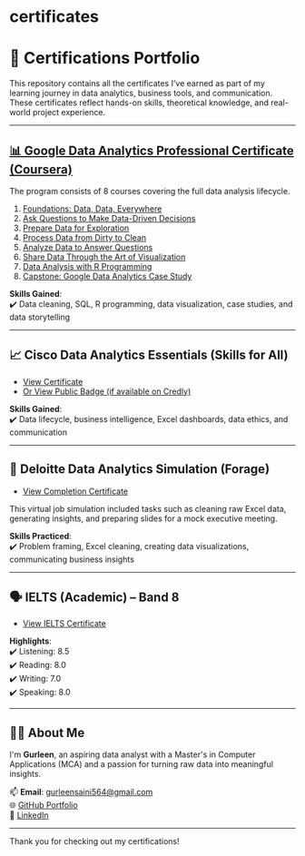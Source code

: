 # certificates
# 🧾 Certifications Portfolio

This repository contains all the certificates I’ve earned as part of my learning journey in data analytics, business tools, and communication. These certificates reflect hands-on skills, theoretical knowledge, and real-world project experience.

---

## [📊 Google Data Analytics Professional Certificate (Coursera)](https://github.com/GSaini2001/certificates/blob/main/google%20final%20certificate.pdf)

The program consists of 8 courses covering the full data analysis lifecycle.

1. [Foundations: Data, Data, Everywhere](https://github.com/GSaini2001/certificates/blob/main/google%20certificate%201.pdf)  
2. [Ask Questions to Make Data-Driven Decisions](https://github.com/GSaini2001/certificates/blob/main/google%20certificate%202.pdf)  
3. [Prepare Data for Exploration](https://github.com/GSaini2001/certificates/blob/main/google%20certificate%203.pdf)  
4. [Process Data from Dirty to Clean](https://github.com/GSaini2001/certificates/blob/main/google%20certificate%204.pdf)  
5. [Analyze Data to Answer Questions](https://github.com/GSaini2001/certificates/blob/main/google%20certificate%205.pdf)  
6. [Share Data Through the Art of Visualization](https://github.com/GSaini2001/certificates/blob/main/google%20certificate%206.pdf)  
7. [Data Analysis with R Programming](https://github.com/GSaini2001/certificates/blob/main/google%20certificate%207.pdf)  
8. [Capstone: Google Data Analytics Case Study](https://github.com/GSaini2001/certificates/blob/main/google%20certificate%208.pdf)  

**Skills Gained**:  
✔️ Data cleaning, SQL, R programming, data visualization, case studies, and data storytelling

---

## 📈 Cisco Data Analytics Essentials (Skills for All)

- [View Certificate ](https://github.com/GSaini2001/certificates/blob/main/cisco%20certificate.png)  
- [Or View Public Badge (if available on Credly)](https://www.credly.com/badges/YOUR-BADGE-ID)

**Skills Gained**:  
✔️ Data lifecycle, business intelligence, Excel dashboards, data ethics, and communication

---

## 🧠 Deloitte Data Analytics Simulation (Forage)

- [View Completion Certificate](certificates/deloitte_certificate.pdf)

This virtual job simulation included tasks such as cleaning raw Excel data, generating insights, and preparing slides for a mock executive meeting.

**Skills Practiced**:  
✔️ Problem framing, Excel cleaning, creating data visualizations, communicating business insights

---

## 🗣 IELTS (Academic) – Band 8

- [View IELTS Certificate](certificates/ielts_certificate.pdf)

**Highlights**:  
✔️ Listening: 8.5  
✔️ Reading: 8.0  
✔️ Writing: 7.0  
✔️ Speaking: 8.0

---

## 🙋‍♀️ About Me

I'm **Gurleen**, an aspiring data analyst with a Master's in Computer Applications (MCA) and a passion for turning raw data into meaningful insights.

📫 **Email**: gurleensaini564@gmail.com  
🌐 [GitHub Portfolio](https://github.com/YOUR-GITHUB-USERNAME)  
🔗 [LinkedIn](https://linkedin.com/in/YOUR-LINKEDIN-USERNAME)

---

Thank you for checking out my certifications!
